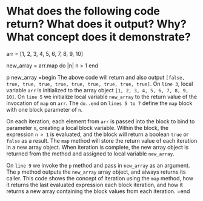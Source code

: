 # What does the following code return? What does it output? Why? What concept does it demonstrate?

arr = [1, 2, 3, 4, 5, 6, 7, 8, 9, 10]

new_array = arr.map do |n|
  n > 1
end

p new_array
=begin
The above code will return and also output `[false, true, true, true, true, true, true, true, true, true]`. On `line 3`, local variable `arr` is initialized to the array object `[1, 2, 3, 4, 5, 6, 7, 8, 9, 10]`. On `line 5` we initialize local variable `new_array` to the return value of the invocation of `map` on `arr`. The `do..end` on `lines 5 to 7` define the `map` block with one block parameter of `n`.

On each iteration, each element from `arr` is passed into the block to bind to parameter `n`, creating a local block variable. Within the block, the expression `n > 1` is evaluated, and the block will return a boolean `true` or `false` as a result. The `map` method will store the return value of each iteration in a new array object. When iteration is complete, the new array object is returned from the method and assigned to local variable `new_array`.

On `line 9` we invoke the `p` method and pass in `new_array` as an argument. The `p` method outputs the `new_array` array object, and always returns its caller.
This code shows the concept of iteration using the `map` method, how it returns the last evaluated expression each block iteration, and how it returns a new array containing the block values from each iteration.
=end